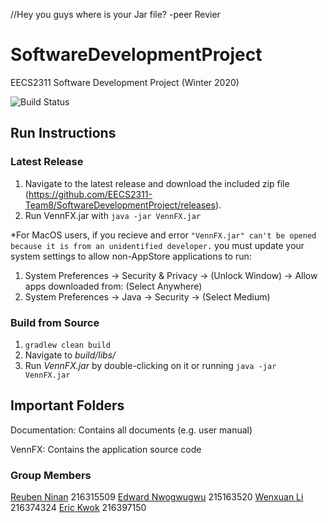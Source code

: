 //Hey you guys where is your Jar file?  -peer Revier



# SoftwareDevelopmentProject
EECS2311 Software Development Project (Winter 2020)

![Build Status](https://img.shields.io/circleci/build/github/EECS2311-Team8/SoftwareDevelopmentProject/master?style=flat-square)


## Run Instructions
### Latest Release
1. Navigate to the latest release and download the included zip file (https://github.com/EECS2311-Team8/SoftwareDevelopmentProject/releases).
2. Run VennFX.jar with ``` java -jar VennFX.jar ```

*For MacOS users, if you recieve and error ```"VennFX.jar" can't be opened because it is from an unidentified developer.``` you must update your system settings to allow non-AppStore applications to run:
1. System Preferences -> Security & Privacy -> (Unlock Window) -> Allow apps downloaded from: (Select Anywhere)
2. System Preferences -> Java -> Security -> (Select Medium)

### Build from Source
1. ```gradlew clean build```
2. Navigate to *build/libs/*
3. Run *VennFX.jar* by double-clicking on it or running ```java -jar VennFX.jar```

## Important Folders

Documentation: Contains all documents (e.g. user manual)

VennFX: Contains the application source code

### Group Members
[Reuben Ninan](https://github.com/ReubenMathew) 216315509 
[Edward Nwogwugwu](https://github.com/Breddie13) 215163520
[Wenxuan Li](https://github.com/Li-wenxuan-216374324) 216374324
[Eric Kwok](https://github.com/erick576) 216397150

